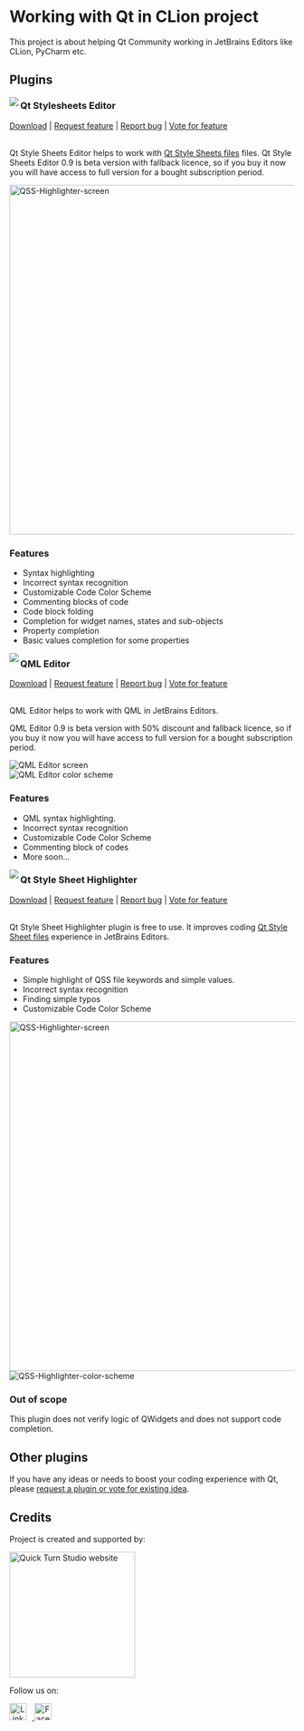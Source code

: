 # Working with Qt in CLion project

This project is about helping Qt Community working in JetBrains Editors like CLion, PyCharm etc.

## Plugins

<img align="left" src="resources/QssEditorLogo.svg"/>
<h3>Qt Stylesheets Editor</h3>
<a href="https://plugins.jetbrains.com/plugin/16405-qt-style-sheets-editor">Download</a> |
<a href="https://github.com/Quick-Turn-Studio/CLionSupportForQt/issues">Request feature</a> |
<a href="https://github.com/Quick-Turn-Studio/CLionSupportForQt/issues">Report bug</a> |
<a href="https://github.com/Quick-Turn-Studio/CLionSupportForQt/issues">Vote for feature</a><br/><br/>

Qt Style Sheets Editor helps to work with [Qt Style Sheets files](https://doc.qt.io/qt-5/stylesheet.html)  files.
Qt Style Sheets Editor 0.9 is beta version with fallback licence,
so if you buy it now you will have access to full version for a bought subscription period.

<img align="center" width="617" src="resources/qss-editor.gif" alt="QSS-Highlighter-screen"/><br/>

### Features

* Syntax highlighting
* Incorrect syntax recognition
* Customizable Code Color Scheme
* Commenting blocks of code
* Code block folding
* Completion for widget names, states and sub-objects
* Property completion
* Basic values completion for some properties

<img align="left" src="resources/QmlEditorLogo.svg"/>
<h3>QML Editor</h3>
<a href="https://plugins.jetbrains.com/plugin/14434-qml-editor">Download</a> |
<a href="https://github.com/Quick-Turn-Studio/CLionSupportForQt/issues">Request feature</a> |
<a href="https://github.com/Quick-Turn-Studio/CLionSupportForQt/issues">Report bug</a> |
<a href="https://github.com/Quick-Turn-Studio/CLionSupportForQt/issues">Vote for feature</a><br/><br/>

QML Editor helps to work with QML in JetBrains Editors.

QML Editor 0.9 is beta version with 50% discount and fallback licence,
so if you buy it now you will have access to full version for a bought subscription period.

<img align="center" src="resources/qml-editor-screen.png" alt="QML Editor screen"/>

<br/>

<img align="center" src="resources/qml-editor-color-scheme-editor.png" alt="QML Editor color scheme"/>

### Features

* QML syntax highlighting.
* Incorrect syntax recognition
* Customizable Code Color Scheme
* Commenting block of codes
* More soon...

<img align="left" src="resources/QssHighlighterLogo.svg"/>
<h3>Qt Style Sheet Highlighter</h3>
<a href="https://plugins.jetbrains.com/plugin/13963-qt-style-sheet-highlighter">Download</a> |
<a href="https://github.com/Quick-Turn-Studio/CLionSupportForQt/issues">Request feature</a> |
<a href="https://github.com/Quick-Turn-Studio/CLionSupportForQt/issues">Report bug</a> |
<a href="https://github.com/Quick-Turn-Studio/CLionSupportForQt/issues">Vote for feature</a><br/><br/>


Qt Style Sheet Highlighter plugin is free to use.
It improves coding [Qt Style Sheet files](https://doc.qt.io/qt-5/stylesheet.html) experience
in JetBrains Editors.

### Features

* Simple highlight of QSS file keywords and simple values.
* Incorrect syntax recognition
* Finding simple typos 
* Customizable Code Color Scheme

<img align="center" width="617" src="resources/qss-highlighter.gif" alt="QSS-Highlighter-screen"/>

<br/>

<img align="center" src="resources/qss-highlighter-color-scheme-editor.png" alt="QSS-Highlighter-color-scheme"/>

### Out of scope

This plugin does not verify logic of QWidgets and does not support code completion.   

## Other plugins
If you have any ideas or needs to boost your coding experience with Qt,
please [request a plugin or vote for existing idea](https://github.com/Quick-Turn-Studio/CLionSupportForQt/issues).

## Credits

Project is created and supported by:

<a href="https://quickturnstudio.com/qtgithub">
    <img align="middle" width="222" src="resources/quick-turn-studio-logo.png" alt="Quick Turn Studio website"/>
</a>

Follow us on:
<div style="text-align: center; display: inline-block; ">
    <a  href="https://www.linkedin.com/company/quick-turn-studio">
        <img style="margin-right: 10px;" src="resources/linkedin-logo.png" alt="LinkedIn" width="30"/>
    </a>    
    <a href="https://www.facebook.com/QuickTurnStudio/">
        <img src="resources/facebook-logo.png" alt="Facebook" width="30"/>
    </a>
</div>